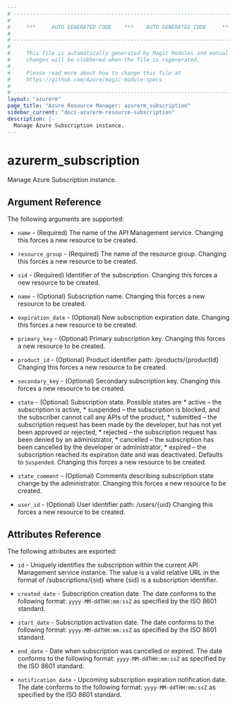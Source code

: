 ```yaml
---
# ----------------------------------------------------------------------------
#
#     ***     AUTO GENERATED CODE    ***    AUTO GENERATED CODE     ***
#
# ----------------------------------------------------------------------------
#
#     This file is automatically generated by Magic Modules and manual
#     changes will be clobbered when the file is regenerated.
#
#     Please read more about how to change this file at
#     https://github.com/Azure/magic-module-specs
#
# ----------------------------------------------------------------------------
layout: "azurerm"
page_title: "Azure Resource Manager: azurerm_subscription"
sidebar_current: "docs-azurerm-resource-subscription"
description: |-
  Manage Azure Subscription instance.
---
```


# azurerm_subscription

Manage Azure Subscription instance.


## Argument Reference

The following arguments are supported:

* `name` - (Required) The name of the API Management service. Changing this forces a new resource to be created.

* `resource_group` - (Required) The name of the resource group. Changing this forces a new resource to be created.

* `sid` - (Required) Identifier of the subscription. Changing this forces a new resource to be created.

* `name` - (Optional) Subscription name. Changing this forces a new resource to be created.

* `expiration_date` - (Optional) New subscription expiration date. Changing this forces a new resource to be created.

* `primary_key` - (Optional) Primary subscription key. Changing this forces a new resource to be created.

* `product_id` - (Optional) Product identifier path: /products/{productId} Changing this forces a new resource to be created.

* `secondary_key` - (Optional) Secondary subscription key. Changing this forces a new resource to be created.

* `state` - (Optional) Subscription state. Possible states are * active – the subscription is active, * suspended – the subscription is blocked, and the subscriber cannot call any APIs of the product, * submitted – the subscription request has been made by the developer, but has not yet been approved or rejected, * rejected – the subscription request has been denied by an administrator, * cancelled – the subscription has been cancelled by the developer or administrator, * expired – the subscription reached its expiration date and was deactivated. Defaults to `Suspended`. Changing this forces a new resource to be created.

* `state_comment` - (Optional) Comments describing subscription state change by the administrator. Changing this forces a new resource to be created.

* `user_id` - (Optional) User identifier path: /users/{uid} Changing this forces a new resource to be created.

## Attributes Reference

The following attributes are exported:

* `id` - Uniquely identifies the subscription within the current API Management service instance. The value is a valid relative URL in the format of /subscriptions/{sid} where {sid} is a subscription identifier.

* `created_date` - Subscription creation date. The date conforms to the following format: `yyyy-MM-ddTHH:mm:ssZ` as specified by the ISO 8601 standard.<br>

* `start_date` - Subscription activation date. The date conforms to the following format: `yyyy-MM-ddTHH:mm:ssZ` as specified by the ISO 8601 standard.<br>

* `end_date` - Date when subscription was cancelled or expired. The date conforms to the following format: `yyyy-MM-ddTHH:mm:ssZ` as specified by the ISO 8601 standard.<br>

* `notification_date` - Upcoming subscription expiration notification date. The date conforms to the following format: `yyyy-MM-ddTHH:mm:ssZ` as specified by the ISO 8601 standard.<br>
